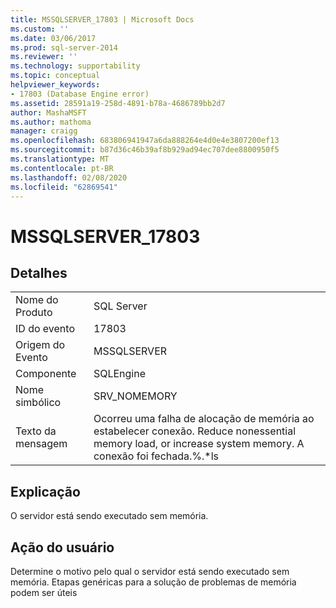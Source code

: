 ```yaml
---
title: MSSQLSERVER_17803 | Microsoft Docs
ms.custom: ''
ms.date: 03/06/2017
ms.prod: sql-server-2014
ms.reviewer: ''
ms.technology: supportability
ms.topic: conceptual
helpviewer_keywords:
- 17803 (Database Engine error)
ms.assetid: 28591a19-258d-4891-b78a-4686789bb2d7
author: MashaMSFT
ms.author: mathoma
manager: craigg
ms.openlocfilehash: 683806941947a6da888264e4d0e4e3807200ef13
ms.sourcegitcommit: b87d36c46b39af8b929ad94ec707dee8800950f5
ms.translationtype: MT
ms.contentlocale: pt-BR
ms.lasthandoff: 02/08/2020
ms.locfileid: "62869541"
---
```

# <a name="mssqlserver_17803"></a>MSSQLSERVER_17803
    
## <a name="details"></a>Detalhes  
  
|||  
|-|-|  
|Nome do Produto|SQL Server|  
|ID do evento|17803|  
|Origem do Evento|MSSQLSERVER|  
|Componente|SQLEngine|  
|Nome simbólico|SRV_NOMEMORY|  
|Texto da mensagem|Ocorreu uma falha de alocação de memória ao estabelecer conexão. Reduce nonessential memory load, or increase system memory. A conexão foi fechada.%.*ls|  
  
## <a name="explanation"></a>Explicação  
 O servidor está sendo executado sem memória.  
  
## <a name="user-action"></a>Ação do usuário  
 Determine o motivo pelo qual o servidor está sendo executado sem memória. Etapas genéricas para a solução de problemas de memória podem ser úteis  
  
  
